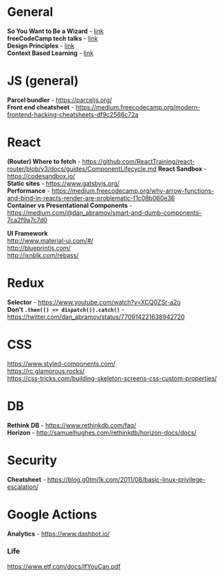 # General
<b>So You Want to Be a Wizard</b> - [link](https://github.com/njtrettel/Miscellaneous/blob/master/wizard-zine.pdf) <br>
<b>freeCodeCamp tech talks</b> - [link](https://www.youtube.com/channel/UCVk8weS4S2kJfja72fTxh5A) <br>
<b>Design Principles</b> - [link](https://github.com/buzzfeed/design/blob/master/tech-leadership-principles.md) <br>
<b>Context Based Learning</b> - [link](https://journal.thriveglobal.com/how-to-learn-in-2-days-what-normally-a3c27c0fa6e1) <br>

# JS (general)
<b>Parcel bundler</b> - https://parceljs.org/ <br>
<b>Front end cheatsheet</b> - https://medium.freecodecamp.org/modern-frontend-hacking-cheatsheets-df9c2566c72a <br>

# React
<b>(Router) Where to fetch</b> - https://github.com/ReactTraining/react-router/blob/v3/docs/guides/ComponentLifecycle.md
<b>React Sandbox</b> - https://codesandbox.io/ <br>
<b>Static sites</b> - https://www.gatsbyjs.org/ <br>
<b>Performance</b> - 
https://medium.freecodecamp.org/why-arrow-functions-and-bind-in-reacts-render-are-problematic-f1c08b060e36 <br> 
<b>Container vs Presentational Components</b> - https://medium.com/@dan_abramov/smart-and-dumb-components-7ca2f9a7c7d0 <br>

<b>UI Framework</b> <br>
http://www.material-ui.com/#/ <br>
http://blueprintjs.com/ <br>
http://jxnblk.com/rebass/ <br>

# Redux
<b>Selector</b> - https://www.youtube.com/watch?v=XCQ0ZSr-a2o <br>
<b>Don't `.then(() => dispatch()).catch()`</b> - https://twitter.com/dan_abramov/status/770914221638942720 <br>

# CSS
https://www.styled-components.com/ <br>
https://rc.glamorous.rocks/ <br>
https://css-tricks.com/building-skeleton-screens-css-custom-properties/ <br>

# DB
<b>Rethink DB</b> - https://www.rethinkdb.com/faq/ <br>
<b>Horizon</b> - http://samuelhughes.com/rethinkdb/horizon-docs/docs/ <br>

# Security
<b>Cheatsheet</b> - https://blog.g0tmi1k.com/2011/08/basic-linux-privilege-escalation/ <br>

# Google Actions
<b>Analytics</b> - https://www.dashbot.io/ <br>

### Life
https://www.etf.com/docs/IfYouCan.pdf
